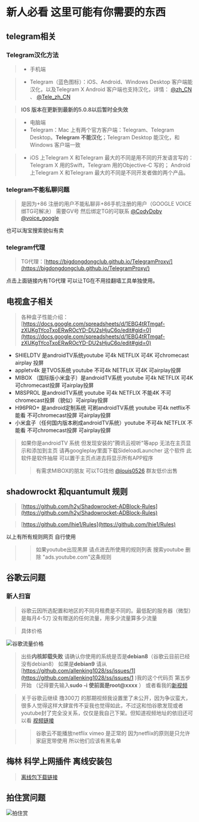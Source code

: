 # **新人必看 这里可能有你需要的东西**
## telegram相关
###                     Telegram汉化方法 
> * 手机端 

> * Telegram（蓝色图标）：iOS、Android、Windows Desktop 客户端能汉化，以及Telegram X Android 客户端也支持汉化，详情： [@zh_CN](https://t.me/zh_CN) 、 [@Tele_zh_CN](https://t.me/Tele_zh_CN)

> **IOS 版本在更新到最新的5.0.8以后暂时全失效**

> * 电脑端
> * Telegram：Mac 上有两个官方客户端：Telegram、Telegram Desktop。**Telegram 不能汉化**；Telegram Desktop 能汉化，和Windows 客户端一致

> * iOS 上Telegram X 和Telegram 最大的不同是用不同的开发语言写的：Telegram X 用的Swift，Telegram 用的Objective-C 写的；
Android 上Telegram X 和Telegram 最大的不同是不同开发者做的两个产品。

###                   telegram不能私聊问题
>是因为+86 注册的用户不能私聊非+86手机注册的用户（GOOGLE VOICE绑TG可解决）
需要GV号 然后绑定TG的可联系  [@CodyDoby](https://t.me/CodyDoby)  [@voice_google](https://t.me/voice_google)  

也可以淘宝搜索貌似有卖

###                    telegram代理
>TG代理：[https://bigdongdongclub.github.io/TelegramProxy/](https://bigdongdongclub.github.io/TelegramProxy/)

点击上面链接内有TG代理  可以让TG在不用挂翻墙工具单独使用。

##                      电视盒子相关
>各种盒子性能介绍：[https://docs.google.com/spreadsheets/d/1EBG4tRTmgaf-zXUKg1YcoTxoERwROcYD-DU2sHjuC6o/edit#gid=0](https://docs.google.com/spreadsheets/d/1EBG4tRTmgaf-zXUKg1YcoTxoERwROcYD-DU2sHjuC6o/edit#gid=0)

* SHIELDTV  是androidTV系统youtube 可4k NETFLIX 可4K 可chromecast airplay 投屏
* appletv4k  是TVOS系统  youtube 不可4k NETFLIX 可4K  可airplay投屏
* MIBOX （国际版小米盒子）是androidTV系统 youtube 可4k NETFLIX 可4K可chromecast投屏 可airplay投屏
* M8SPROL  是androidTV系统 youtube 可4k NETFLIX 不能4K 不可chromecast投屏（貌似）可airplay投屏
* H96PRO+  是android定制系统 可刷androidTV系统 youtube 可4k netflix不能看 不可chromecast投屏 可airplay投屏
* 小米盒子（任何国内版本刷成androidTV系统）youtube 不可4k NETFLIX 不能看 不可chromecast投屏 可airplay投屏

>如果你是androidTV 系统 但发现安装的"腾讯云视听"等app 无法在主页显示和添加到主页 请再googleplay里面下载SideloadLauncher 这个软件 此软件是软件抽屉 可以置于主页点进去将显示所有APP程序
>>有需求MIBOX的朋友 可以TG找他 [@louis0526](https://t.me/louis0526) 群友低价出售

##          shadowrockt 和quantumult 规则
>[https://github.com/h2y/Shadowrocket-ADBlock-Rules](https://github.com/h2y/Shadowrocket-ADBlock-Rules)

>[https://github.com/lhie1/Rules](https://github.com/lhie1/Rules)

以上有所有规则网页  自行使用
>>如果youtube出现黑屏 请点进去所使用的规则列表 搜索youtube 删除 "ads.youtube.com"这条规则

##                       谷歌云问题

### 新人扫盲

>谷歌云因所选配置和地区的不同月租费是不同的。最低配的服务器（微型）是每月4-5刀
没有赠送的任何流量，用多少流量算多少流量

>具体价格

![谷歌流量价格](https://blog1.jyzzj.online/wp-content/uploads/2018/01/2018-01-27_121544.png)

>出些**内核卸载失败** 请确认你使用的系统是否是**debian8**（谷歌云目前已经没有debian8） 如果是**debian9** 请从[https://github.com/allenking1028/ss/issues/1](https://github.com/allenking1028/ss/issues/1 )我的这个代码页 第五步开始 （记得要先输入**sudo -i  使前面是root@xxxx** ）
或者看我的[新视频](https://www.youtube.com/watch?v=1jMgiqGpX-I)

>关于谷歌云继续 撸300刀 的那期视频我设置里了未公开，因为争议蛮大，很多人觉得这样大肆宣传不妥我也觉得如此，不过这和怕谷歌发现或者youtube封了完全没关系，仅仅是我自己下架。但知道视频地址的依旧还可以看
[视频链接](https://www.youtube.com/watch?v=JZNSj0loMUk)

>>谷歌云不能播放netflix  vimeo 是正常的 因为netflix的原则是只允许家庭宽带使用 所以他们应该有黑名单


##             梅林 科学上网插件 离线安装包
>[离线包下载链接](https://github.com/hq450/fancyss_history_package/tree/master/fancyss_arm)

## 拍住赏问题
![拍住赏](https://user-images.githubusercontent.com/43647204/46255851-1a1d3500-c4d5-11e8-8b82-546f4f368cd9.jpeg)
